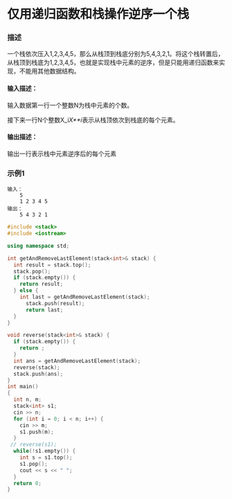 # 仅用递归函数和栈操作逆序一个栈

### 描述

一个栈依次压入1,2,3,4,5，那么从栈顶到栈底分别为5,4,3,2,1。将这个栈转置后，从栈顶到栈底为1,2,3,4,5，也就是实现栈中元素的逆序，但是只能用递归函数来实现，不能用其他数据结构。

#### 输入描述：

输入数据第一行一个整数N为栈中元素的个数。

接下来一行N个整数X_i*X**i*表示从栈顶依次到栈底的每个元素。

#### 输出描述：

输出一行表示栈中元素逆序后的每个元素

### 示例1
```
输入：
    5
    1 2 3 4 5
输出：
	5 4 3 2 1
```

```c++
#include <stack>
#include <iostream>

using namespace std;

int getAndRemoveLastElement(stack<int>& stack) {
  int result = stack.top();
  stack.pop();
  if (stack.empty()) {
    return result;
  } else {
    int last = getAndRemoveLastElement(stack);
      stack.push(result);
      return last;
  }
}

void reverse(stack<int>& stack) {
  if (stack.empty()) {
    return ;
  }
  int ans = getAndRemoveLastElement(stack);
  reverse(stack);
  stack.push(ans);
}
int main()
{
  int n, m;
  stack<int> s1;
  cin >> n;
  for (int i = 0; i < n; i++) {
    cin >> m;
    s1.push(m);
  }
 // reverse(s1);
  while(!s1.empty()) {
    int s = s1.top();
    s1.pop();
    cout << s << " ";
  }
  return 0;
}
```

